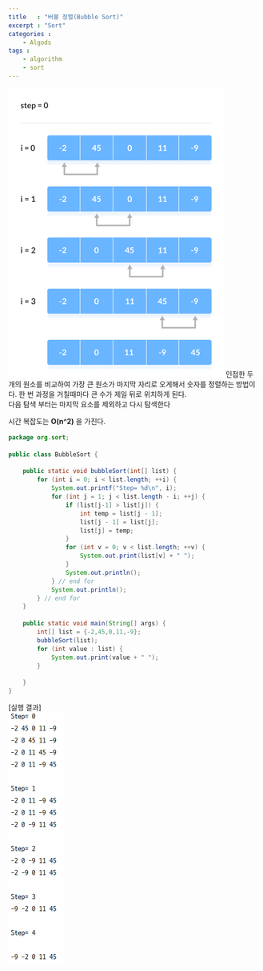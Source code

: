 ```yaml
---
title   : "버블 정렬(Bubble Sort)"
excerpt : "Sort"
categories : 
    - Algods
tags : 
    - algorithm
    - sort
---
```

![bubble](/assets/img/algorithm/Bubble-sort.png)
인접한 두 개의 원소를 비교하여 가장 큰 원소가 마지막 자리로 오게해서 숫자를 정렬하는 방법이다. 
한 번 과정을 거칠때마다 큰 수가 제일 뒤로 위치하게 된다.  
다음 탐색 부터는 마지막 요소를 제외하고 다시 탐색한다

시간 복잡도는 __O(n^2)__ 을 가진다.

```java
package org.sort;

public class BubbleSort {

    public static void bubbleSort(int[] list) {
        for (int i = 0; i < list.length; ++i) {
            System.out.printf("Step= %d\n", i);
            for (int j = 1; j < list.length - i; ++j) {
                if (list[j-1] > list[j]) {
                    int temp = list[j - 1];
                    list[j - 1] = list[j];
                    list[j] = temp;
                }
                for (int v = 0; v < list.length; ++v) {
                    System.out.print(list[v] + " ");
                }
                System.out.println();
            } // end for
            System.out.println();
        } // end for
    }

    public static void main(String[] args) {
        int[] list = {-2,45,0,11,-9};
        bubbleSort(list);
        for (int value : list) {
            System.out.print(value + " ");
        }

    }
}
```

[실행 결과]  
![result](../../assets/img/algorithm/result.PNG)